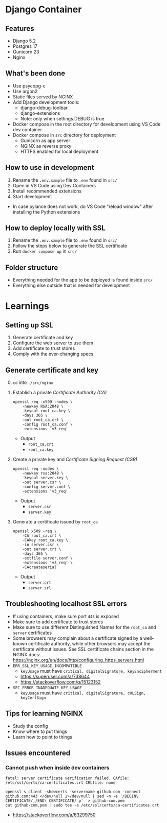 # Django Container

## Features

* Django 5.2
* Postgres 17
* Gunicorn 23
* Nginx

## What's been done

* Use psycopg-c
* Use argon2
* Static files served by NGINX
* Add Django development tools:
  * django-debug-toolbar
  * django-extensions
  * Note: only when settings.DEBUG is true
* Docker compose in the root directory for development
    using VS Code dev container
* Docker compose in `src` directory for deployment
  * Gunicorn as app server
  * NGINX as reverse proxy
  * HTTPS enabled for local deployment

## How to use in development

1. Rename the `.env.sample` file to `.env` found in `src/`
2. Open in VS Code using Dev Containers
3. Install recommended extensions
4. Start development
* In case pylance does not work, do VS Code "reload window"
    after installing the Python extensions

## How to deploy locally with SSL
1. Rename the `.env.sample` file to `.env` found in `src/`
2. Follow the steps below to generate the SSL certificate
3. Run `docker compose up` in `src/`

## Folder structure

* Everything needed for the app to be deployed is found inside `src/`
* Everything else outside that is needed for development


# Learnings

## Setting up SSL

1. Generate certificate and key
2. Configure the web server to use them
3. Add certificate to trust stores
4. Comply with the ever-changing specs

## Generate certificate and key

0. `cd` into `./src/nginx`

1. Establish a private _Certificate Authority (CA)_
    ```sh-session
    openssl req -x509 -nodes \
        -newkey RSA:2048 \
        -keyout root_ca.key \
        -days 365 \
        -out root_ca.crt \
        -config root_ca.conf \
        -extensions 'v3_req'
    ```
    * Output
        * `root_ca.crt`
        * `root_ca.key`

2. Create a private key and _Certificate Signing Request (CSR)_
    ```sh-session
    openssl req -nodes \
        -newkey rsa:2048 \
        -keyout server.key \
        -out server.csr \
        -config server.conf \
        -extensions 'v3_req'
    ```
    * Output
        * `server.csr`
        * `server.key`

3. Generate a certificate issued by `root_ca`
    ```sh-session
    openssl x509 -req \
        -CA root_ca.crt \
        -CAkey root_ca.key \
        -in server.csr \
        -out server.crt \
        -days 365 \
        -extfile server.conf \
        -extensions 'v3_req' \
        -CAcreateserial
    ```
    * Output
        * `server.crt`
        * `server.srl`

## Troubleshooting localhost SSL errors

-   If using containers, make sure port `443` is exposed
-   Make sure to add certificate to trust stores
-   Make sure to use different Distinguished Names for the `root_ca` and `server` certificates
-   Some browsers may complain about a certificate signed by a well-known certificate authority, while other browsers may accept the certificate without issues. See SSL certificate chains section in the NGINX docs: https://nginx.org/en/docs/http/configuring_https_servers.html
-   `ERR_SSL_KEY_USAGE_INCOMPATIBLE`
    -   `keyUsage` must have `critical, digitalSignature, keyEncipherment`
    -   https://superuser.com/a/738644
    -   https://stackoverflow.com/q/15123152
-   `SEC_ERROR_INADEQUATE_KEY_USAGE`
    -   `keyUsage` must have `critical, digitalSignature, cRLSign, keyCertSign`

## Tips for learning NGINX

-   Study the config
-   Know where to put things
-   Learn how to point to things

## Issues encountered

### Cannot push when inside dev containers
```
fatal: server certificate verification failed. CAfile: /etc/ssl/certs/ca-certificates.crt CRLfile: none
```
```
openssl s_client -showcerts -servername github.com -connect github.com:443 </dev/null 2>/dev/null | sed -n -e '/BEGIN\ CERTIFICATE/,/END\ CERTIFICATE/ p'  > github-com.pem
cat github-com.pem | sudo tee -a /etc/ssl/certs/ca-certificates.crt
```
* https://stackoverflow.com/a/63299750
